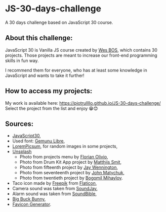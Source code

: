 # JS-30-days-challenge
A 30 days challenge based on JavaScript 30 course.

## About this challenge:
JavaScript 30 is Vanilla JS course created by [Wes BOS](https://wesbos.com), which contains 30 projects. Those projects are meant to increase our front-end programming skills in fun way.

I recommend them for everyone, who has at least some knowledge in JavaScript and wants to take it further!

## How to access my projects:
My work is available here: https://piotrullllo.github.io/JS-30-days-challenge/ Select the project from the list and enjoy 😁😊

## Sources:
- [JavaScript30](https://javascript30.com),
- Used font: [Gemunu Libre](https://fonts.google.com/specimen/Gemunu+Libre#standard-styles),
- [LoremPicsum](https://picsum.photos), for random images in some projects,
- [Unsplash](https://unsplash.com)
    - Photo from projects menu by [Florian Olivio](https://unsplash.com/@florianolv?utm_source=unsplash&utm_medium=referral&utm_content=creditCopyText),
    - Photo from Drum Kit App project by [Matthijs Smit](https://unsplash.com/@matthijssm?utm_source=unsplash&utm_medium=referral&utm_content=creditCopyText),
    - Photo from fifteenth project by [Jay Wennington](https://unsplash.com/@jaywennington?utm_source=unsplash&utm_medium=referral&utm_content=creditCopyText),
    - Photo from seventeenth project by [John Matychuk](https://unsplash.com/@john_matychuk?utm_source=unsplash&utm_medium=referral&utm_content=creditCopyText),
    - Photo from twentieth project by [Bogomil Mihaylov](https://unsplash.com/@bogomi?utm_source=unsplash&utm_medium=referral&utm_content=creditCopyText).
- Taco icon made by [Freepik](https://www.freepik.com) from [Flaticon](www.flaticon.com),
- Camera sound was taken from [SoundJay](https://www.soundjay.com),
- Alarm sound was taken from [SoundBible](https://soundbible.com/529-Pager-Beeps.html),
- [Big Buck Bunny](https://peach.blender.org),
- [Favicon Generator](https://www.favicon.cc).
  